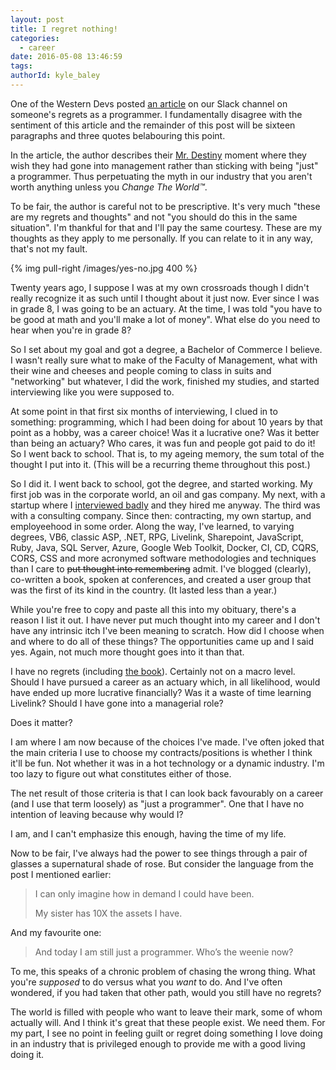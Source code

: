 ```yaml
---
layout: post
title: I regret nothing!
categories:
  - career
date: 2016-05-08 13:46:59
tags:
authorId: kyle_baley
---
```


One of the Western Devs posted [an article](http://thecodist.com/article/my-biggest-regret-as-a-programmer) on our Slack channel on someone's regrets as a programmer. I fundamentally disagree with the sentiment of this article and the remainder of this post will be sixteen paragraphs and three quotes belabouring this point.

<!-- more -->

In the article, the author describes their [Mr. Destiny](http://www.imdb.com/title/tt0100201/) moment where they wish they had gone into management rather than sticking with being "just" a programmer. Thus perpetuating the myth in our industry that you aren't worth anything unless you *Change The World™*.

To be fair, the author is careful not to be prescriptive. It's very much "these are my regrets and thoughts" and not "you should do this in the same situation". I'm thankful for that and I'll pay the same courtesy. These are my thoughts as they apply to me personally. If you can relate to it in any way, that's not my fault.

{% img pull-right /images/yes-no.jpg 400 %}

Twenty years ago, I suppose I was at my own crossroads though I didn't really recognize it as such until I thought about it just now. Ever since I was in grade 8, I was going to be an actuary. At the time, I was told "you have to be good at math and you'll make a lot of money". What else do you need to hear when you're in grade 8?

So I set about my goal and got a degree, a Bachelor of Commerce I believe. I wasn't really sure what to make of the Faculty of Management, what with their wine and cheeses and people coming to class in suits and "networking" but whatever, I did the work, finished my studies, and started interviewing like you were supposed to.

At some point in that first six months of interviewing, I clued in to something: programming, which I had been doing for about 10 years by that point as a hobby, was a career choice! Was it a lucrative one? Was it better than being an actuary? Who cares, it was fun and people got paid to do it! So I went back to school. That is, to my ageing memory, the sum total of the thought I put into it. (This will be a recurring theme throughout this post.)

So I did it. I went back to school, got the degree, and started working. My first job was in the corporate world, an oil and gas company. My next, with a startup where I [interviewed badly](http://kyle.baley.org/2008/01/interview-question-tell-me-about-your-mother/) and they hired me anyway. The third was with a consulting company. Since then: contracting, my own startup, and employeehood in some order. Along the way, I've learned, to varying degrees, VB6, classic ASP, .NET, RPG, Livelink, Sharepoint, JavaScript, Ruby, Java, SQL Server, Azure, Google Web Toolkit, Docker, CI, CD, CQRS, CORS, CSS and more acronymed software methodologies and techniques than I care to ~~put thought into remembering~~ admit. I've blogged (clearly), co-written a book, spoken at conferences, and created a user group that was the first of its kind in the country. (It lasted less than a year.)

While you're free to copy and paste all this into my obituary, there's a reason I list it out. I have never put much thought into my career and I don't have any intrinsic itch I've been meaning to scratch. How did I choose when and where to do all of these things? The opportunities came up and I said yes. Again, not much more thought goes into it than that.

I have no regrets (including [the book](http://kyle.baley.org/2011/04/brownfield-application-development-one-year-later/)). Certainly not on a macro level. Should I have pursued a career as an actuary which, in all likelihood, would have ended up more lucrative financially? Was it a waste of time learning Livelink? Should I have gone into a managerial role?

Does it matter?

I am where I am now because of the choices I've made. I've often joked that the main criteria I use to choose my contracts/positions is whether I think it'll be fun. Not whether it was in a hot technology or a dynamic industry. I'm too lazy to figure out what constitutes either of those.

The net result of those criteria is that I can look back favourably on a career (and I use that term loosely) as "just a programmer". One that I have no intention of leaving because why would I?

I am, and I can't emphasize this enough, having the time of my life.

Now to be fair, I've always had the power to see things through a pair of glasses a supernatural shade of rose. But consider the language from the post I mentioned earlier:

> I can only imagine how in demand I could have been.
> 
> My sister has 10X the assets I have.

And my favourite one: 

> And today I am still just a programmer. Who’s the weenie now?

To me, this speaks of a chronic problem of chasing the wrong thing. What you're _supposed_ to do versus what you _want_ to do. And I've often wondered, if you had taken that other path, would you still have no regrets?

The world is filled with people who want to leave their mark, some of whom actually will. And I think it's great that these people exist. We need them. For my part, I see no point in feeling guilt or regret doing something I love doing in an industry that is privileged enough to provide me with a good living doing it.